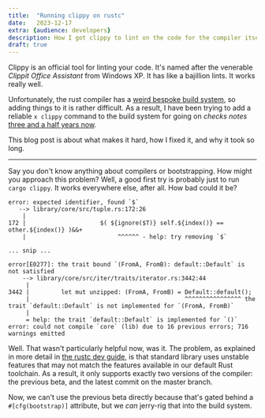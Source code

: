 ```yaml
---
title:	"Running clippy on rustc"
date:	2023-12-17
extra: {audience: developers}
description: How I got clippy to lint on the code for the compiler itself
draft: true
---
```


Clippy is an official tool for linting your code. It's named after the venerable *Clippit Office
Assistant* from Windows XP. It has like a bajillion lints. It works really well.

Unfortunately, the rust compiler has a [weird bespoke build system](./2023-01-12-Bootstrapping-Rust-in-2023.md),
so adding things to it is rather difficult. As a result, I have been trying to add a reliable `x clippy` command to the build system for going on *checks notes* [three and a half years now][#77351].

[#77351]: https://github.com/rust-lang/rust/pull/77351.

This blog post is about what makes it hard, how I fixed it, and why it took so long.

---

Say you don't know anything about compilers or bootstrapping. How might you approach this problem?
Well, a good first try is probably just to run `cargo clippy`. It works everywhere else, after all. How bad could it be?

```
error: expected identifier, found `$`
   --> library/core/src/tuple.rs:172:26
    |
172 |                     $( ${ignore($T)} self.${index()} == other.${index()} )&&+
    |                          ^^^^^^ - help: try removing `$`

... snip ...

error[E0277]: the trait bound `(FromA, FromB): default::Default` is not satisfied
    --> library/core/src/iter/traits/iterator.rs:3442:44
     |
3442 |         let mut unzipped: (FromA, FromB) = Default::default();
     |                                            ^^^^^^^^^^^^^^^^ the trait `default::Default` is not implemented for `(FromA, FromB)`
     |
     = help: the trait `default::Default` is implemented for `()`
error: could not compile `core` (lib) due to 16 previous errors; 716 warnings emitted
```

Well. That wasn't particularly helpful now, was it. The problem, as explained in more detail in
[the rustc dev guide], is that standard library uses unstable features that may not match the
features available in our default Rust toolchain. As a result, it only supports exactly two versions
of the compiler: the previous beta, and the latest commit on the master branch.

[the rustc dev guide]: https://rustc-dev-guide.rust-lang.org/building/bootstrapping.html

Now, we can't use the previous beta directly because that's gated behind a `#[cfg(bootstrap)]` attribute,
but we *can* jerry-rig that into the build system.

```
```


